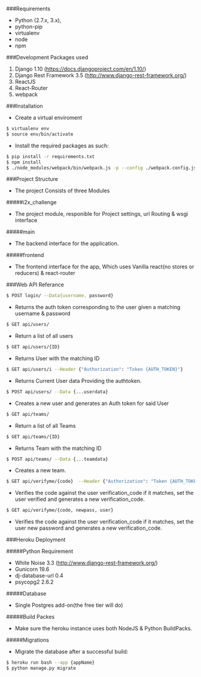 ###Requirements

- Python (2.7.x, 3.x), 
- python-pip 
- virtualenv 
- node
- npm

###Development Packages used

1. Django 1.10 (https://docs.djangoproject.com/en/1.10/)
2. Django Rest Framework 3.5 (http://www.django-rest-framework.org/)
3. ReactJS
4. React-Router
5. webpack

###Installation

- Create a virtual enviroment 

``` bash
$ virtualenv env 
$ source env/bin/activate
```

- Install the required packages as such:

``` bash
$ pip install -r requirements.txt
$ npm install
$ ./node_modules/webpack/bin/webpack.js -p --config ./webpack.config.js --progress
```

###Project Structure

- The project Consists of three Modules

#####i2x_challenge

- The  project module, responible for Project settings, url Routing & wsgi interface 

#####main

- The backend interface for the application.

#####frontend

- The frontend interface for the app, Which uses Vanilla react(no stores or reducers) & react-router


###Web API Referance

``` bash
$ POST login/ --Data{username, password}
```

-  Returns the auth token corresponding to the user given a matching username & password 

``` bash
$ GET api/users/
```

- Return a list of all users

``` bash
$ GET api/users/{ID}
```

- Returns User with the matching ID

``` bash
$ GET api/users/i --Header {"Authorization": "Token {AUTH_TOKEN}"}
```

- Returns Current User data Providing the authtoken.

``` bash
$ POST api/users/ --Data {...userdata} 
```

- Creates a new user and generates an Auth token for said User

``` bash
$ GET api/teams/
```

- Return a list of all Teams

``` bash
$ GET api/teams/{ID}
```

- Returns Team with the matching ID

``` bash
$ POST api/teams/ --Data {...teamdata} 
```

- Creates a new team.

``` bash
$ GET api/verifyme/{code}  --Header {"Authorization": "Token {AUTH_TOKEN}"}
```

- Verifies the code against the user verification_code if it matches, set the user verified and generates a new verification_code.

``` bash
$ GET api/verifyme/{code, newpass, user}
```

- Verifies the code against the user verification_code if it matches, set the user new password and generates a new verification_code.
   

###Heroku Deployment

#####Python Requirement

- White Noise 3.3 (http://www.django-rest-framework.org/)
- Gunicorn 19.6
- dj-database-url 0.4
- psycopg2 2.6.2

#####Database

- Single Postgres add-on(the free tier will do)

#####Build Packes

- Make sure the heroku instance uses both NodeJS & Python BuildPacks.

#####Migrations

- Migrate the database after a successful build:
``` bash
$ heroku run bash --app {appName}
$ python manage.py migrate
```
